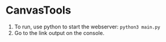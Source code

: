 # CanvasTools
1. To run, use python to start the webserver: `python3 main.py`
2. Go to the link output on the console.
